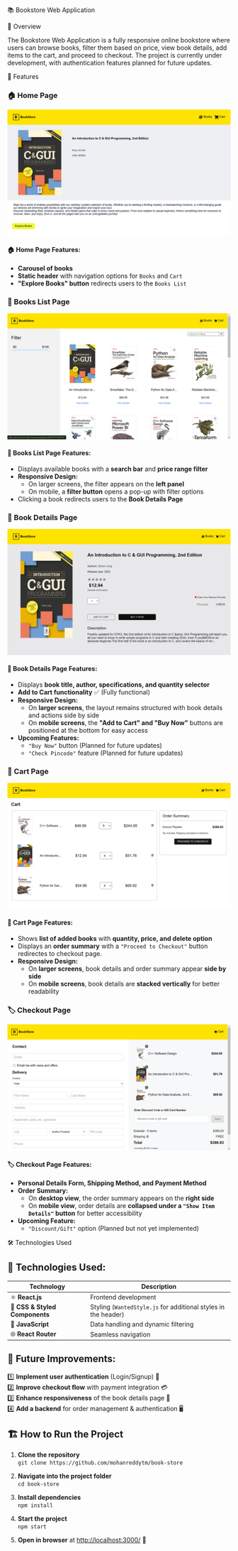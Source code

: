  📚 Bookstore Web Application

🌟 Overview

The Bookstore Web Application is a fully responsive online bookstore where users can browse books, filter them based on price, view book details, add items to the cart, and proceed to checkout. The project is currently under development, with authentication features planned for future updates.

🚀 Features

### 🏠 Home Page

![Description](./assets/images/homepage.png)

#### 🏠 Home Page Features:
- **Carousel of books**  
- **Static header** with navigation options for `Books` and `Cart`  
- **"Explore Books" button** redirects users to the `Books List`

### 📖 Books List Page

![Description](./assets/images/bookslistpage.png)

#### 📖 Books List Page Features:

- Displays available books with a **search bar** and **price range filter**  
- **Responsive Design:**  
  - On larger screens, the filter appears on the **left panel**  
  - On mobile, a **filter button** opens a pop-up with filter options  
- Clicking a book redirects users to the **Book Details Page**  


### 📘 Book Details Page

![Description](./assets/images/bookdetailspage.png)

#### 📖 Book Details Page Features:
- Displays **book title, author, specifications, and quantity selector**  
- **Add to Cart functionality** ✅ (Fully functional)  
- **Responsive Design:**  
  - On **larger screens**, the layout remains structured with book details and actions side by side  
  - On **mobile screens**, the **"Add to Cart" and "Buy Now"** buttons are positioned at the bottom for easy access  
- **Upcoming Features:**  
  - `"Buy Now"` button (Planned for future updates)  
  - `"Check Pincode"` feature (Planned for future updates)  


### 🛒 Cart Page

![Description](./assets/images/cartpage.png)

#### 🛒 Cart Page Features:
- Shows **list of added books** with **quantity, price, and delete option**  
- Displays an **order summary** with a `"Proceed to Checkout"` button redirectes to checkout page.
- **Responsive Design:**  
  - On **larger screens**, book details and order summary appear **side by side**  
  - On **mobile screens**, book details are **stacked vertically** for better readability  


### 🏷️ Checkout Page

![Description](./assets/images/checkoutpage.png)

#### 🏷️ Checkout Page Features:
- **Personal Details Form, Shipping Method, and Payment Method**  
- **Order Summary:**  
  - On **desktop view**, the order summary appears on the **right side**  
  - On **mobile view**, order details are **collapsed under a `"Show Item Details"` button** for better accessibility  
- **Upcoming Feature:**  
  - `"Discount/Gift"` option (Planned but not yet implemented)  


🛠 Technologies Used

## 🚀 Technologies Used:

| Technology         | Description  |
|--------------------|-------------|
| ⚛️ **React.js**   | Frontend development |
| 🎨 **CSS & Styled Components** | Styling (`WantedStyle.js` for additional styles in the header) |
| 📜 **JavaScript**  | Data handling and dynamic filtering |
| 🌐 **React Router** | Seamless navigation |


## 🔮 Future Improvements:
1️⃣ **Implement user authentication** (Login/Signup) 🔑  
2️⃣ **Improve checkout flow** with payment integration 💳  
3️⃣ **Enhance responsiveness** of the book details page 📱  
4️⃣ **Add a backend** for order management & authentication 🖥️  


## 🏗 How to Run the Project

1. **Clone the repository**  
   `git clone https://github.com/mohanreddytm/book-store`  

2. **Navigate into the project folder**  
   `cd book-store`  

3. **Install dependencies**  
   `npm install`  

4. **Start the project**  
   `npm start`  

5. **Open in browser** at [http://localhost:3000/](http://localhost:3000/) 🚀  
